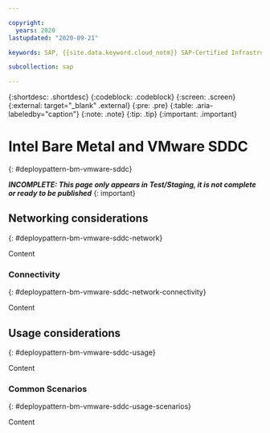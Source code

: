 ```yaml
---

copyright:
  years: 2020
lastupdated: "2020-09-21"

keywords: SAP, {{site.data.keyword.cloud_notm}} SAP-Certified Infrastructure, {{site.data.keyword.ibm_cloud_sap}}, SAP Workloads

subcollection: sap

---
```


{:shortdesc: .shortdesc}
{:codeblock: .codeblock}
{:screen: .screen}
{:external: target="_blank" .external}
{:pre: .pre}
{:table: .aria-labeledby="caption"}
{:note: .note}
{:tip: .tip}
{:important: .important}

# Intel Bare Metal and VMware SDDC
{: #deploypattern-bm-vmware-sddc}

**_INCOMPLETE: This page only appears in Test/Staging, it is not complete or ready to be published_**
{: important}

## Networking considerations
{: #deploypattern-bm-vmware-sddc-network}

Content

### Connectivity
{: #deploypattern-bm-vmware-sddc-network-connectivity}

Content


## Usage considerations
{: #deploypattern-bm-vmware-sddc-usage}

Content

### Common Scenarios
{: #deploypattern-bm-vmware-sddc-usage-scenarios}

Content
